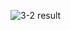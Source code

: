 ![3-2 result](https://github.com/Dk0917/Dk0917.github.io/assets/156882898/7fe8d94f-2370-4558-9a00-f610e71cf976)
